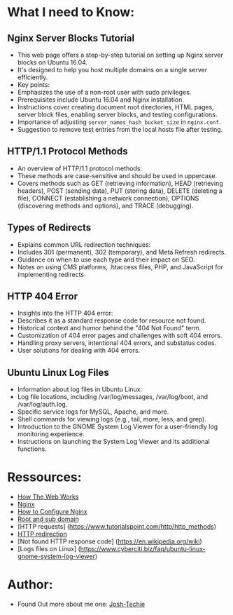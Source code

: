 # What I need to Know:

## Nginx Server Blocks Tutorial

- This web page offers a step-by-step tutorial on setting up Nginx server blocks on Ubuntu 16.04.
- It's designed to help you host multiple domains on a single server efficiently.
- Key points:
- Emphasizes the use of a non-root user with sudo privileges.
- Prerequisites include Ubuntu 16.04 and Nginx installation.
- Instructions cover creating document root directories, HTML pages, server block files, enabling server blocks, and testing configurations.
- Importance of adjusting `server_names_hash_bucket_size` in `nginx.conf`.
- Suggestion to remove test entries from the local hosts file after testing.

## HTTP/1.1 Protocol Methods

- An overview of HTTP/1.1 protocol methods:
- These methods are case-sensitive and should be used in uppercase.
- Covers methods such as GET (retrieving information), HEAD (retrieving headers), POST (sending data), PUT (storing data), DELETE (deleting a file), CONNECT (establishing a network connection), OPTIONS (discovering methods and options), and TRACE (debugging).

## Types of Redirects

- Explains common URL redirection techniques:
- Includes 301 (permanent), 302 (temporary), and Meta Refresh redirects.
- Guidance on when to use each type and their impact on SEO.
- Notes on using CMS platforms, .htaccess files, PHP, and JavaScript for implementing redirects.

## HTTP 404 Error

- Insights into the HTTP 404 error:
- Describes it as a standard response code for resource not found.
- Historical context and humor behind the "404 Not Found" term.
- Customization of 404 error pages and challenges with soft 404 errors.
- Handling proxy servers, intentional 404 errors, and substatus codes.
- User solutions for dealing with 404 errors.

## Ubuntu Linux Log Files

- Information about log files in Ubuntu Linux:
- Log file locations, including /var/log/messages, /var/log/boot, and /var/log/auth.log.
- Specific service logs for MySQL, Apache, and more.
- Shell commands for viewing logs (e.g., tail, more, less, and grep).
- Introduction to the GNOME System Log Viewer for a user-friendly log monitoring experience.
- Instructions on launching the System Log Viewer and its additional functions.

# Ressources:

- [How The Web Works](https://developer.mozilla.org/en-US/docs/Learn/Getting_started_with_the_web/How_the_Web_works)
- [Nginx](https://en.wikipedia.org/wiki/Nginx)
- [How to Configure Nginx](https://www.digitalocean.com/community/tutorials/how-to-set-up-nginx-server-blocks-virtual-hosts-on-ubuntu-16-04)
- [Root and sub domain](https://landingi.com/help/domains-vs-subdomains/)
- [HTTP requests] (https://www.tutorialspoint.com/http/http_methods)
- [HTTP redirection](https://moz.com/learn/seo/redirection)
- [Not found HTTP response code] (https://en.wikipedia.org/wiki)
- [Logs files on Linux] (https://www.cyberciti.biz/faq/ubuntu-linux-gnome-system-log-viewer)


# Author:

- Found Out more about me one: [Josh-Techie](https://github.com/Josh-techie)
